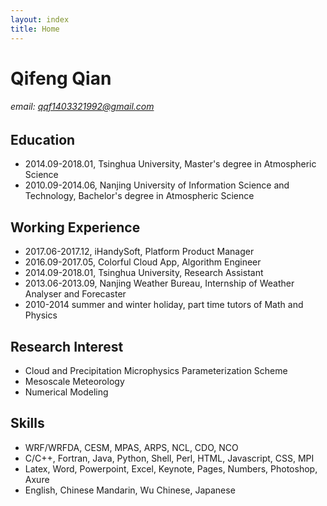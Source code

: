 ```yaml
---
layout: index
title: Home
---
```


# Qifeng Qian

###### email: qqf1403321992@gmail.com

## Education

- 2014.09-2018.01, Tsinghua University, Master's degree in Atmospheric Science
- 2010.09-2014.06, Nanjing University of Information Science and Technology, Bachelor's degree in Atmospheric Science

## Working Experience

- 2017.06-2017.12, iHandySoft, Platform Product Manager 
- 2016.09-2017.05, Colorful Cloud App, Algorithm Engineer
- 2014.09-2018.01, Tsinghua University, Research Assistant
- 2013.06-2013.09, Nanjing Weather Bureau, Internship of Weather Analyser and Forecaster
- 2010-2014 summer and winter holiday, part time tutors of Math and Physics

## Research Interest

- Cloud and Precipitation Microphysics Parameterization Scheme
- Mesoscale Meteorology
- Numerical Modeling

## Skills

- WRF/WRFDA, CESM, MPAS, ARPS, NCL, CDO, NCO
- C/C++, Fortran, Java, Python, Shell, Perl, HTML, Javascript, CSS, MPI
- Latex, Word, Powerpoint, Excel, Keynote, Pages, Numbers, Photoshop, Axure
- English, Chinese Mandarin, Wu Chinese, Japanese

